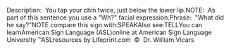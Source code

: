 Description:  You tap your chin twice, just below the lower lip.NOTE:  As part of this sentence you use a "Wh?" facial
  expression.Phrase:  "What did he say?"NOTE compare this sign with:SPEAKAlso see:TELLYou can learnAmerican Sign Language (ASL)online at American Sign Language University ™ASLresources by Lifeprint.com  ©  Dr. William Vicars
